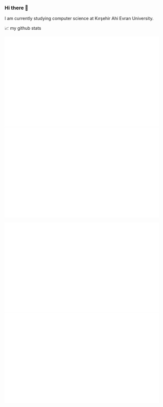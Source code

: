 ### Hi there 👋
I am currently studying computer science at Kırşehir Ahi Evran University. 

📈 my github stats

![](https://raw.githubusercontent.com/charynepesov/github-stats/master/generated/overview.svg#gh-dark-mode-only)
![](https://raw.githubusercontent.com/charynepesov/github-stats/master/generated/overview.svg#gh-light-mode-only)

![](https://raw.githubusercontent.com/charynepesov/github-stats/master/generated/languages.svg#gh-dark-mode-only)
![](https://raw.githubusercontent.com/charynepesov/github-stats/master/generated/languages.svg#gh-light-mode-only)
<!--
**charynepesov/charynepesov** is a ✨ _special_ ✨ repository because its `README.md` (this file) appears on your GitHub profile.

Here are some ideas to get you started:

- 🔭 I’m currently working on ...
- 🌱 I’m currently learning ...
- 👯 I’m looking to collaborate on ...
- 🤔 I’m looking for help with ...
- 💬 Ask me about ...
- 📫 How to reach me: ...
- 😄 Pronouns: ...
- ⚡ Fun fact: ...
-->
